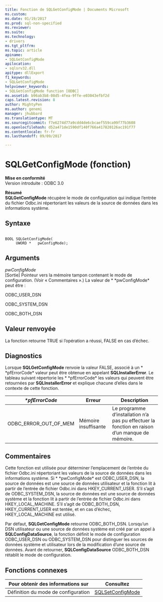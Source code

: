 ```yaml
---
title: Fonction de SQLGetConfigMode | Documents Microsoft
ms.custom: 
ms.date: 01/19/2017
ms.prod: sql-non-specified
ms.reviewer: 
ms.suite: 
ms.technology:
- drivers
ms.tgt_pltfrm: 
ms.topic: article
apiname:
- SQLGetConfigMode
apilocation:
- sqlsrv32.dll
apitype: dllExport
f1_keywords:
- SQLGetConfigMode
helpviewer_keywords:
- SQLGetConfigMode function [ODBC]
ms.assetid: b96ab3b8-08d5-4fea-9ffe-e03043efbf2d
caps.latest.revision: 8
author: MightyPen
ms.author: genemi
manager: jhubbard
ms.translationtype: MT
ms.sourcegitcommit: f7e6274d77a9cdd4de6cbcaef559ca99f77b3608
ms.openlocfilehash: d52a471de1590df140f766a417820126ac191f77
ms.contentlocale: fr-fr
ms.lasthandoff: 09/09/2017

---
```

# <a name="sqlgetconfigmode-function"></a>SQLGetConfigMode (fonction)
**Mise en conformité**  
 Version introduite : ODBC 3.0  
  
 **Résumé**  
 **SQLGetConfigMode** récupère le mode de configuration qui indique l’entrée du fichier Odbc.ini répertoriant les valeurs de la source de données dans les informations système.  
  
## <a name="syntax"></a>Syntaxe  
  
```  
  
BOOL SQLGetConfigMode(  
     UWORD *   pwConfigMode);  
```  
  
## <a name="arguments"></a>Arguments  
 *pwConfigMode*  
 [Sortie] Pointeur vers la mémoire tampon contenant le mode de configuration. (Voir « Commentaires ».) La valeur de * \*pwConfigMode* peut être :  
  
 ODBC_USER_DSN  
  
 ODBC_SYSTEM_DSN  
  
 ODBC_BOTH_DSN  
  
## <a name="returns"></a>Valeur renvoyée  
 La fonction retourne TRUE si l’opération a réussi, FALSE en cas d’échec.  
  
## <a name="diagnostics"></a>Diagnostics  
 Lorsque **SQLGetConfigMode** renvoie la valeur FALSE, associé à un * \*pfErrorCode* valeur peut être obtenue en appelant **SQLInstallerError**. Le tableau suivant répertorie les * \*pfErrorCode* les valeurs qui peuvent être retournées par **SQLInstallerError** et explique chacune d’elles dans le contexte de cette fonction.  
  
|*\*pfErrorCode*|Erreur| Description|  
|---------------------|-----------|-----------------|  
|ODBC_ERROR_OUT_OF_MEM|Mémoire insuffisante|Le programme d’installation n’a pas pu effectuer la fonction en raison d’un manque de mémoire.|  
  
## <a name="comments"></a>Commentaires  
 Cette fonction est utilisée pour déterminer l’emplacement de l’entrée du fichier Odbc.ini répertoriant les valeurs de la source de données dans les informations système. Si * \*pwConfigMode* est ODBC_USER_DSN, la source de données est une source de données utilisateur et la fonction lit à partir de l’entrée de fichier Odbc.ini dans HKEY_CURRENT_USER. S’il s’agit de ODBC_SYSTEM_DSN, la source de données est une source de données système et la fonction lit à partir de l’entrée de fichier Odbc.ini dans HKEY_LOCAL_MACHINE. S’il s’agit de ODBC_BOTH_DSN, HKEY_CURRENT_USER est tentée, et en cas d’échec, HKEY_LOCAL_MACHINE est utilisé.  
  
 Par défaut, **SQLGetConfigMode** retourne ODBC_BOTH_DSN. Lorsqu’un DSN utilisateur ou une source de données système est créé par un appel à **SQLConfigDataSource**, la fonction définit le mode de configuration ODBC_USER_DSN ou ODBC_SYSTEM_DSN pour distinguer les sources de données système et utilisateur lors de la modification d’une source de données. Avant de retourner, **SQLConfigDataSource** ODBC_BOTH_DSN rétablit le mode de configuration.  
  
## <a name="related-functions"></a>Fonctions connexes  
  
|Pour obtenir des informations sur|Consultez|  
|---------------------------|---------|  
|Définition du mode de configuration|[SQLSetConfigMode](../../../odbc/reference/syntax/sqlsetconfigmode-function.md)|
